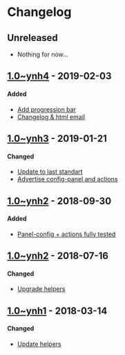 Changelog
=========

## Unreleased
- Nothing for now...

## [1.0~ynh4](https://github.com/YunoHost-Apps/unattended_upgrades_ynh/pull/9) - 2019-02-03

#### Added
- [Add progression bar](https://github.com/YunoHost-Apps/unattended_upgrades_ynh/pull/9/commits/51a015f726f852bbb0dc8ceb4c463657803b1b8b)
- [Changelog & html email](https://github.com/YunoHost-Apps/unattended_upgrades_ynh/pull/9/commits/f5c468947230dd2bcf8a82a0552548c6f6f61877)


## [1.0~ynh3](https://github.com/YunoHost-Apps/unattended_upgrades_ynh/pull/8) - 2019-01-21

#### Changed
- [Update to last standart](https://github.com/YunoHost-Apps/unattended_upgrades_ynh/pull/8/commits/2093bcf70e8527066eb8e0750c17cc361dd9a408)
- [Advertise config-panel and actions](https://github.com/YunoHost-Apps/unattended_upgrades_ynh/pull/8/commits/53132454227b9b972357ee694f79748f6a6bab93)


## [1.0~ynh2](https://github.com/YunoHost-Apps/unattended_upgrades_ynh/pull/6) - 2018-09-30

#### Added
- [Panel-config + actions fully tested](https://github.com/YunoHost-Apps/unattended_upgrades_ynh/pull/6/commits/eb48bf36a6a792d80b553624f5a221495c0d29a5)


## [1.0~ynh2](https://github.com/YunoHost-Apps/unattended_upgrades_ynh/pull/5) - 2018-07-16

#### Changed
- [Upgrade helpers](https://github.com/YunoHost-Apps/unattended_upgrades_ynh/pull/5/commits/d7d56c2d88aeb2817b509dbd9aa23434a1480148)


## [1.0~ynh1](https://github.com/YunoHost-Apps/unattended_upgrades_ynh/pull/1) - 2018-03-14

#### Changed
- [Update helpers](https://github.com/YunoHost-Apps/unattended_upgrades_ynh/pull/1/commits/5a359c6833a5415932ab427a80dbbdc6ca3c8e23)
